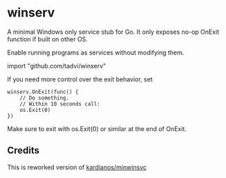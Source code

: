 # winserv

A minimal Windows only service stub for Go.
It only exposes no-op OnExit function if built on other OS.

Enable running programs as services without modifying them.

import "github.com/tadvi/winserv"

If you need more control over the exit behavior, set

```
winserv.OnExit(func() {
	// Do something.
	// Within 10 seconds call:
	os.Exit(0)
})
```

Make sure to exit with os.Exit(0) or similar at the end of OnExit.

## Credits

This is reworked version of
[kardianos/minwinsvc](https://github.com/kardianos)
